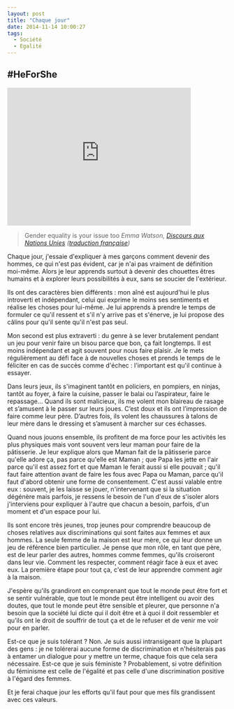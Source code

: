 ```yaml
---
layout: post
title: "Chaque jour"
date: 2014-11-14 10:00:27
tags:
  - Société
  - Egalité
---
```


## \#HeForShe

<div class="videoWrapper">
  <iframe width="420" height="315" src="https://www.youtube.com/embed/Q0Dg226G2Z8" frameborder="0" allowfullscreen></iframe>
</div>

> Gender equality is your issue too
>   <cite>Emma Watson, [Discours aux Nations Unies](https://www.youtube.com/watch?v=Q0Dg226G2Z8) ([traduction française](http://www.unwomen.org/fr/news/stories/2014/9/emma-watson-gender-equality-is-your-issue-too))</cite>

Chaque jour, j'essaie d'expliquer à mes garçons comment devenir des hommes, ce qui n'est pas évident, car je n'ai pas vraiment de définition moi-même. Alors je leur apprends surtout à devenir des chouettes êtres humains et à explorer leurs possibilités à eux, sans se soucier de l'extérieur.

<!-- more -->

Ils ont des caractères bien différents&nbsp;: mon aîné est aujourd'hui le plus introverti et indépendant, celui qui exprime le moins ses sentiments et réalise les choses pour lui-même. Je lui apprends à prendre le temps de formuler ce qu'il ressent et s'il n'y arrive pas et s'énerve, je lui propose des câlins pour qu'il sente qu'il n'est pas seul.

Mon second est plus extraverti&nbsp;: du genre à se lever brutalement pendant un jeu pour venir faire un bisou parce que bon, ça fait longtemps. Il est moins indépendant et agit souvent pour nous faire plaisir. Je le mets régulièrement au défi face à de nouvelles choses et prends le temps de le féliciter en cas de succès comme d'échec&nbsp;: l'important est qu'il continue à essayer.

Dans leurs jeux, ils s'imaginent tantôt en policiers, en pompiers, en ninjas, tantôt au foyer, à faire la cuisine, passer le balai ou l’aspirateur, faire le repassage… Quand ils sont malicieux, ils me volent mon blaireau de rasage et s’amusent à le passer sur leurs joues. C’est doux et ils ont l’impression de faire comme leur père. D’autres fois, ils volent les chaussures à talons de leur mère dans le dressing et s’amusent à marcher sur ces échasses.

Quand nous jouons ensemble, ils profitent de ma force pour les activités les plus physiques mais vont souvent vers leur maman pour faire de la pâtisserie. Je leur explique alors que Maman fait de la pâtisserie parce qu'elle adore ça, pas parce qu'elle est Maman ; que Papa les jette en l'air parce qu'il est assez fort et que Maman le ferait aussi si elle pouvait ; qu'il faut faire attention avant de faire les fous avec Papa ou Maman, parce qu'il faut d'abord obtenir une forme de consentement. C'est aussi valable entre eux&nbsp;: souvent, je les laisse se jouer, n'intervenant que si la situation dégénère mais parfois, je ressens le besoin de l'un d'eux de s'isoler alors j'interviens pour expliquer à l'autre que chacun a besoin, parfois, d'un moment et d'un espace pour lui.

Ils sont encore très jeunes, trop jeunes pour comprendre beaucoup de choses relatives aux discriminations qui sont faites aux femmes et aux hommes. La seule femme de la maison est leur mère, ce qui leur donne un jeu de référence bien particulier. Je pense que mon rôle, en tant que père, est de leur parler des autres, hommes comme femmes, qu'ils croiseront dans leur vie. Comment les respecter, comment réagir face à eux et avec eux. La première étape pour tout ça, c'est de leur apprendre comment agir à la maison.

J'espère qu'ils grandiront en comprenant que tout le monde peut être fort et se sentir vulnérable, que tout le monde peut être intelligent ou avoir des doutes, que tout le monde peut être sensible et pleurer, que personne n'a besoin que la société lui dicte qui il doit être et à quoi il doit ressembler et qu’ils ont le droit de souffrir de tout ça et de le refuser et de venir me voir pour en parler.

Est-ce que je suis tolérant&nbsp;? Non. Je suis aussi intransigeant que la plupart des gens&nbsp;: je ne tolérerai aucune forme de discrimination et n'hésiterais pas à entamer un dialogue pour y mettre un terme, chaque fois que cela sera nécessaire. Est-ce que je suis féministe&nbsp;? Probablement, si votre définition du féminisme est celle de l'égalité et pas celle d'une discrimination positive à l'égard des femmes.

Et je ferai chaque jour les efforts qu'il faut pour que mes fils grandissent avec ces valeurs.

